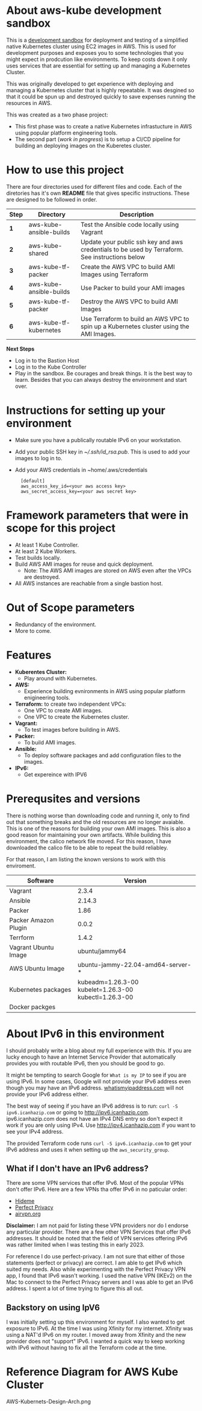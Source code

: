 

# About aws-kube development sandbox

This is a [development sandbox](https://en.wikipedia.org/wiki/Sandbox_(software_development)) for deployment and testing of a simplified native Kubernetes cluster using EC2 images in AWS. This is used for development purposes and exposes you to some technologies that you might expect in prodcution like environments. To keep costs down it only uses services that are  essential for setting up and managing a Kubernetes Cluster. 

This was originally developed to get experience with deploying and managing a Kubernetes cluster that is highly repeatable. It was desgined so that it could be spun up and destroyed quickly to save expenses running the resources in AWS. 

This was created as a two phase project:
* This first phase was to create a native Kubernetes infrastucture in AWS using popular platform engineering tools. 
* The second part (*work in progress*) is to setup a CI/CD pipeline for building an deploying images on the Kuberetes cluster.

# How to use this project

There are four directories used for different files and code.
Each of the diretories has it's own **README** file that gives specific instructions.
These are designed to be followed in order.

|Step|Directory|Description|
|---|---|--|
|**1**|aws-kube-ansible-builds|Test the Ansible code locally using Vagrant|
|**2**|aws-kube-shared        |Update your public ssh key and aws credentials to be used by Terraform. See instructions below|
|**3**|aws-kube-tf-packer    |Create the AWS VPC to build AMI Images using Terraform |
|**4**|aws-kube-ansible-builds|Use Packer to build your AMI images|
|**5**|aws-kube-tf-packer    |Destroy the AWS VPC to build AMI Images|
|**6**|aws-kube-tf-kubernetes |Use Terraform to build an AWS VPC to spin up a Kubernetes cluster using the AMI Images.|

**Next Steps**
* Log in to the Bastion Host
* Log in to the Kube Controller
* Play in the sandbox. Be courages and break things. It is the best way to learn. Besides that you can always destroy the environment and start over.


# Instructions for setting up your environment

* Make sure you have a publically routable IPv6 on your workstation.
* Add your public SSH key in *~/.ssh/id_rsa.pub*. This is used to add your images to log in to. 
* Add your AWS credentials in ~home/.aws/credentials

  ```
    [default]
    aws_access_key_id=<your aws access key>
    aws_secret_access_key=<your aws secret key>
  ```


# Framework parameters that were in scope for this project

* At least 1 Kube Controller.
* At least 2 Kube Workers.
* Test builds locally.
* Build AWS AMI images for reuse and quick deployment.
   * Note: The AWS AMI images are stored on AWS even after the VPCs are destroyed.
* All AWS instances are reachable from a single bastion host.


# Out of Scope parameters
* Redundancy of the environment. 
* More to come.
 

# Features

* **Kuberentes Cluster:**
  * Play around with Kubernetes. 
* **AWS:**
  * Experience building evnironments in AWS using popular platform enigineering tools.
* **Terraform:** to create two independent VPCs:
  * One VPC to create AMI images.
  * One VPC to create the Kubernetes cluster.
* **Vagrant:**
  * To test images before building in AWS.
* **Packer:**
  * To build AMI images. 
* **Ansible:** 
  * To deploy software packages and add configuration files to the images. 
* **IPv6:**
  * Get expereince with IPV6
  

# Prerequsites and versions

There is nothing worse than downloading code and running it, only to find out that something breaks and the old resources are no longer avaiable. This is one of the reasons for building your own AMI images. This is also a good reason for maintaining your own artifacts. While building this environment, the calico network file moved. For this reason, I have downloaded the calico file to be able to repeat the build reliabley. 

For that reason, I am listing the known versions to work with this enviroment. 

|Software|Version|
|---|---|
|Vagrant|2.3.4|
|Ansible|2.14.3|
|Packer|1.86|
|Packer Amazon Plugin|0.0.2|
|Terrform|1.4.2|
|Vagrant Ubuntu Image|ubuntu/jammy64|
|AWS Ubuntu Image|ubuntu-jammy-22.04-amd64-server-*|
|Kubernetes packages|kubeadm=1.26.3-00<br/>kubelet=1.26.3-00<br/>kubectl=1.26.3-00|
|Docker packges||



# About IPv6 in this environment

I should probably write a blog about my full experience with this. 
If you are lucky enough to have an Internet Service Provider that automatically provides you with routable IPv6, then you should be good to go. 

It might be tempting to search Google for `What is my IP` to see if you are using IPv6. In some cases, Google will not provide your IPv6 address even though you may have an IPv6 address. [whatismyipaddress.com](https://whatismyipaddress.com) will not provide your IPv6 address either. 

The best way of seeing if you have an IPv6 address is to run: `curl -S ipv6.icanhazip.com` or going to http://ipv6.icanhazip.com. ipv6.icanhazip.com does not have an IPv4 DNS entry so don't expect it work if you are only using IPv4. Use http://ipv4.icanhazip.com if you want to see your IPv4 address.

The provided Terraform code runs `curl -S ipv6.icanhazip.com` to get your IPv6 address and uses it when setting up the `aws_security_group`. 


## What if I don't have an IPv6 address? 

There are some VPN services that offer IPv6. Most of the popular VPNs don't offer IPv6. 
Here are a few VPNs tha offer IPv6 in no paticular order:
* [Hideme](hide.me)
* [Perfect Privacy](www.perfect-privacy.com)
* [airvpn.org](airvpn)

**Disclaimer:** I am not paid for listing these VPN providers nor do I endorse any particular provider. There are a few other VPN Services that offer IPv6 addresses. It should be noted that the field of VPN services offering IPv6 was rather limited when I was testing this in early 2023.

For reference I do use perfect-privacy. I am not sure that either of those statements (perfect or privacy) are correct. I am able to get IPv6 which suited my needs. Also while experimenting with the Perfect Privacy VPN app, I found that IPv6 wasn't working. I used the native VPN (IKEv2) on the Mac to connect to the Perfect Privacy servers and I was able to get an IPv6 address. I spent a lot of time trying to figure this all out. 

## Backstory on using IpV6

I was initially setting up this environment for myself. I also wanted to get exposure to IPv6. At the time I was using Xfinity for my internet. Xfinity was using a NAT'd IPv6 on my router. I moved away from Xfinity and the new provider does not "support" IPv6. I wanted a quick way to keep working with IPv6 without having to fix all the Terraform code at the time. 

# Reference Diagram for AWS Kube Cluster

AWS-Kubernets-Design-Arch.png



